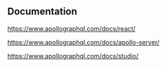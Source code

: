 ## Documentation

https://www.apollographql.com/docs/react/

https://www.apollographql.com/docs/apollo-server/

https://www.apollographql.com/docs/studio/

